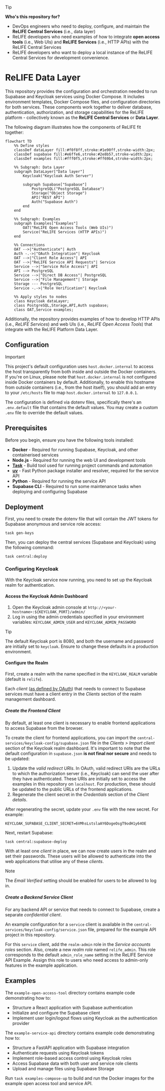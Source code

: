 > [!TIP]
> **Who's this repository for?**
> * DevOps engineers who need to deploy, configure, and maintain the **ReLIFE Central Services** (i.e., data layer)
> * ReLIFE developers who need examples of how to integrate **open access tools** (i.e., Web UIs) and **ReLIFE Services** (i.e., HTTP APIs) with the ReLIFE Central Services
> * ReLIFE developers who want to deploy a local instance of the ReLIFE Central Services for development convenience.

# ReLIFE Data Layer

This repository provides the configuration and orchestration needed to run Supabase and Keycloak services using Docker Compose. It includes environment templates, Docker Compose files, and configuration directories for both services. These components work together to deliver database, authentication, authorization, and storage capabilities for the ReLIFE platform - collectively known as the **ReLIFE Central Services** or **Data Layer**.

The following diagram illustrates how the components of ReLIFE fit together:

```mermaid
flowchart TD
    %% Define styles
    classDef dataLayer fill:#f0f8ff,stroke:#1e90ff,stroke-width:2px;
    classDef supabase fill:#e6ffe6,stroke:#2e8b57,stroke-width:2px;
    classDef examples fill:#fff0f5,stroke:#ff69b4,stroke-width:2px;

    %% Subgraph: Data Layer
    subgraph DataLayer["Data layer"]
        Keycloak("Keycloak Auth Server")
        
        subgraph Supabase["Supabase"]
            PostgreSQL("PostgreSQL Database")
            Storage("Object Storage")
            API("REST API")
            Auth("Supabase Auth")
        end
    end

    %% Subgraph: Examples
    subgraph Examples["Examples"]
        OAT("ReLIFE Open Access Tools (Web UIs)")
        Service("ReLIFE Services (HTTP APIs)")
    end

    %% Connections
    OAT -->|"Authenticate"| Auth
    Auth -.->|"OAuth Integration"| Keycloak
    OAT -->|"Client Role Access"| API
    OAT -->|"ReLIFE Service API Requests"| Service
    Service -->|"Service Role Access"| API
    API --> PostgreSQL
    Service -->|"Direct DB Access"| PostgreSQL
    Service -->|"File Management"| Storage
    Storage --- PostgreSQL
    Service -.->|"Role Verification"| Keycloak

    %% Apply styles to nodes
    class Keycloak dataLayer;
    class PostgreSQL,Storage,API,Auth supabase;
    class OAT,Service examples;
```

Additionally, the repository provides examples of how to develop HTTP APIs (i.e., _ReLIFE Services_) and web UIs (i.e., _ReLIFE Open Access Tools_) that integrate with the ReLIFE Platform Data Layer.

## Configuration

> [!IMPORTANT]
> This project's default configuration uses `host.docker.internal` to access the host transparently from both inside and outside the Docker containers. If you're on Linux, please note that `host.docker.internal` is not configured inside Docker containers by default. Additionally, to enable this hostname from outside containers (i.e., from the host itself), you should add an entry to your `/etc/hosts` file to map `host.docker.internal` to `127.0.0.1`.

The configuration is defined via dotenv files, specifically there's an `.env.default` file that contains the default values. You may create a custom `.env` file to override the default values.

## Prerequisites

Before you begin, ensure you have the following tools installed:

- **Docker** - Required for running Supabase, Keycloak, and other containerised services
- **Node.js** - Required for running the web UI and development tools
- [**Task**](https://taskfile.dev/installation/) - Build tool used for running project commands and automation
- [**uv**](https://github.com/astral-sh/uv) - Fast Python package installer and resolver, required for the service API
- **Python** - Required for running the service API
- **Supabase CLI** - Required to run some maintenance tasks when deploying and configuring Supabase

## Deployment

First, you need to create the dotenv file that will contain the JWT tokens for Supabase anonymous and service role access:

```console
task gen-keys
```

Then, you can deploy the central services (Supabase and Keycloak) using the following command:

```console
task central:deploy
```

### Configuring Keycloak

With the Keycloak service now running, you need to set up the Keycloak realm for authentication.

#### Access the Keycloak Admin Dashboard

1. Open the Keycloak admin console at `http://<your-hostname>:${KEYCLOAK_PORT}/admin/`
2. Log in using the admin credentials specified in your environment variables: `KEYCLOAK_ADMIN_USER` and `KEYCLOAK_ADMIN_PASSWORD`

> [!TIP]
> The default Keycloak port is 8080, and both the username and password are initially set to `keycloak`. Ensure to change these defaults in a production environment.

#### Configure the Realm

First, create a realm with the name specified in the `KEYCLOAK_REALM` variable (default is `relife`).

Each _client_ ([as defined by OAuth](https://oauth.net/2/client-types/)) that needs to connect to Supabase services must have a client entry in the _Clients_ section of the realm management dashboard.

##### Create the Frontend Client

By default, at least one client is necessary to enable frontend applications to access Supabase from the browser.

To create the client for frontend applications, you can import the `central-services/keycloak-config/supabase.json` file in the _Clients > Import client_ section of the Keycloak realm dashboard. It's important to note that the default configuration in `supabase.json` **is not final nor secure** and needs to be updated:

1. Update the _valid redirect URIs_. In OAuth, valid redirect URIs are the URLs to which the authorization server (i.e., Keycloak) can send the user after they have authenticated. These URIs are initially set to access the examples in this repository on `localhost`. For production, these should be updated to the public URLs of the frontend applications.
2. Regenerate the client secret in the _Credentials_ section of the _Client details_.

After regenerating the secret, update your `.env` file with the new secret. For example:

```dotenv
KEYCLOAK_SUPABASE_CLIENT_SECRET=6VMhsLstslaAY6DogeOsgT9odH1y64OE
```

Next, restart Supabase:

```console
task central:supabase-deploy
```

With at least one _client_ in place, we can now create users in the realm and set their passwords. These users will be allowed to authenticate into the web applications that utilise any of these _clients_.

> [!NOTE]
> The _Email Verified_ setting should be enabled for users to be allowed to log in.

##### Create a Backend Service Client

For any backend API or service that needs to connect to Supabase, create a separate _confidential client_.

An example configuration for a `service` client is available in the `central-services/keycloak-config/service.json` file, prepared for the example API project in this repository.

For this `service` client, add the `realm-admin` role in the _Service accounts roles_ section. Also, create a new _realm role_ named `relife_admin`. This role corresponds to the default `admin_role_name` setting in the ReLIFE Service API Example. Assign this role to users who need access to admin-only features in the example application.

## Examples

The `example-open-access-tool` directory contains example code demonstrating how to:

- Structure a React application with Supabase authentication
- Initialize and configure the Supabase client
- Implement user login/logout flows using Keycloak as the authentication provider

The `example-service-api` directory contains example code demonstrating how to:

- Structure a FastAPI application with Supabase integration
- Authenticate requests using Keycloak tokens
- Implement role-based access control using Keycloak roles
- Access Supabase data with both user and service role clients
- Upload and manage files using Supabase Storage

Run `task examples-compose-up` to build and run the Docker images for the example open access tool and service API.